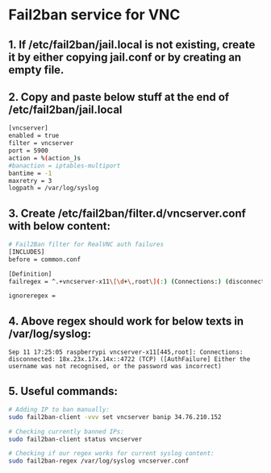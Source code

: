# Fail2ban service for VNC

## 1. If /etc/fail2ban/jail.local is not existing, create it by either copying jail.conf or by creating an empty file.

## 2. Copy and paste below stuff at the end of /etc/fail2ban/jail.local

``` bash
[vncserver]
enabled = true
filter = vncserver
port = 5900
action = %(action_)s
#banaction = iptables-multiport
bantime = -1
maxretry = 3
logpath = /var/log/syslog
```

## 3. Create /etc/fail2ban/filter.d/vncserver.conf with below content:

``` bash
# Fail2Ban filter for RealVNC auth failures
[INCLUDES]
before = common.conf

[Definition]
failregex = ^.+vncserver-x11\[\d+\,root\](:) (Connections:) (disconnected:).+?<HOST>(::)\d+ \(TCP\) \(\[(AuthFailure)\] (Either the username was not recognised\, or the password was incorrect\))\s*$

ignoreregex =
```

## 4. Above regex should work for below texts in /var/log/syslog:

```
Sep 11 17:25:05 raspberrypi vncserver-x11[445,root]: Connections: disconnected: 18x.23x.17x.14x::4722 (TCP) ([AuthFailure] Either the username was not recognised, or the password was incorrect)
```

## 5. Useful commands:

``` bash
# Adding IP to ban manually:
sudo fail2ban-client -vvv set vncserver banip 34.76.210.152

# Checking currently banned IPs:
sudo fail2ban-client status vncserver

# Checking if our regex works for current syslog content:
sudo fail2ban-regex /var/log/syslog vncserver.conf
```